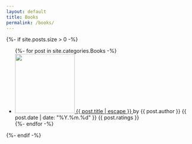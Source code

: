 ```yaml
---
layout: default
title: Books
permalink: /books/
---
```


<div class="books">
  {%- if site.posts.size > 0 -%}
  <ul class="post-list">
    {%- for post in site.categories.Books -%}
    <li>
      <a class="post-link" href="{{ post.url | relative_url }}">
        <img width="160" src="{{ post.img }}" />
        <span class="post-name">{{ post.title | escape }}</span>
      </a>
      <span class="post-date post-author">by {{ post.author }}</span>
      <span class="post-date">{{ post.date | date: "%Y.%m.%d" }}</span>
      <span class="post-date">{{ post.ratings }}</span>
    </li>
    {%- endfor -%}
  </ul>
  {%- endif -%}
</div>
